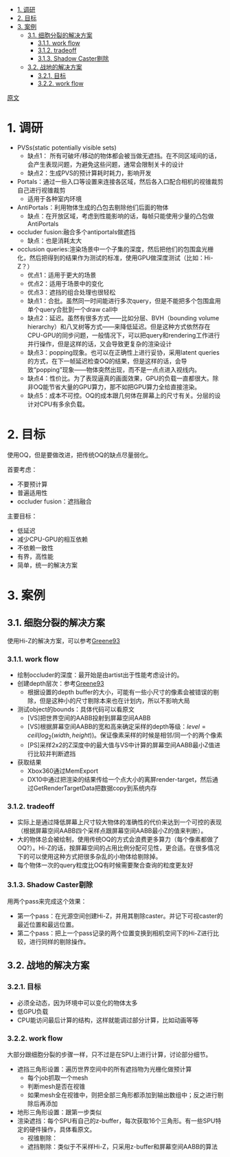 <!-- TOC -->

- [1. 调研](#1-调研)
- [2. 目标](#2-目标)
- [3. 案例](#3-案例)
  - [3.1. 细胞分裂的解决方案](#31-细胞分裂的解决方案)
    - [3.1.1. work flow](#311-work-flow)
    - [3.1.2. tradeoff](#312-tradeoff)
    - [3.1.3. Shadow Caster剔除](#313-shadow-caster剔除)
  - [3.2. 战地的解决方案](#32-战地的解决方案)
    - [3.2.1. 目标](#321-目标)
    - [3.2.2. work flow](#322-work-flow)

<!-- /TOC -->

[原文](./GPU%20Pro%202.pdf)

# 1. 调研
- PVSs(static potentially visible sets)
  - 缺点1： 所有可破坏/移动的物体都会被当做无遮挡。在不同区域间的话，会产生表现问题，为避免这些问题，通常会限制关卡的设计
  - 缺点2：生成PVS的预计算耗时耗力，影响开发
- Portals：通过一些入口等设置来连接各区域，然后各入口配合相机的视锥裁剪自己进行视锥裁剪
  - 适用于各种室内环境
- AntiPortals：利用物体生成的凸包去剔除他们后面的物体
  - 缺点：在开放区域，考虑到性能影响的话，每帧只能使用少量的凸包做AntiPortals
- occluder fusion:融合多个antiportals做遮挡
  - 缺点：也是消耗太大
- occlusion queries:渲染场景中一个子集的深度，然后把他们的包围盒光栅化，然后把得到的结果作为测试的标准，使用GPU做深度测试（比如：Hi-Z？）
  - 优点1：适用于更大的场景
  - 优点2：适用于场景中的变化
  - 优点3：遮挡的组合处理也很轻松
  - 缺点1：合批。虽然同一时间能进行多次query，但是不能把多个包围盒用单个query合批到一个draw call中
  - 缺点2：延迟。虽然有很多方式——比如分层、BVH（bounding volume hierarchy）和八叉树等方式——来降低延迟。但是这种方式依然存在CPU-GPU的同步问题，一般情况下，可以把query和rendering工作进行并行操作，但是这样的话，又会导致更复杂的渲染设计
  - 缺点3：popping现象。也可以在正确性上进行妥协，采用latent queries的方式，在下一帧延迟检查OQ的结果，但是这样的话，会导致“popping”现象——物体突然出现，而不是一点点进入视线内。
  - 缺点4：性价比。为了表现逼真的画面效果，GPU的负载一直都很大。除非OQ能节省大量的GPU算力，那不如把GPU算力全给直接渲染。
  - 缺点5：成本不可控。OQ的成本跟几何体在屏幕上的尺寸有关。分层的设计对CPU有多余负载。
  
# 2. 目标
使用OQ，但是要做改进，把传统OQ的缺点尽量弱化。

首要考虑：
- 不要预计算
- 普遍适用性
- occluder fusion：遮挡融合

主要目标：
- 低延迟
- 减少CPU-GPU的相互依赖
- 不依赖一致性
- 有界，高性能
- 简单，统一的解决方案

# 3. 案例
## 3.1. 细胞分裂的解决方案
使用Hi-Z的解决方案，可以参考[Greene93](../Hi-Z/Note__Hi-Z.md)

### 3.1.1. work flow
- 绘制occluder的深度：最开始是由artist出于性能考虑设计的。
- 创建depth层次：参考[Greene93](../Hi-Z/Note__Hi-Z.md)
  - 根据设置的depth buffer的大小，可能有一些小尺寸的像素会被错误的剔除，但是这种小的尺寸剔除本来也在计划内，所以不影响大局
- 测试object的bounds：具体代码可以看原文
  - [VS]把世界空间的AABB投射到屏幕空间AABB
  - [VS]根据屏幕空间AABB的宽和高来确定采样的depth等级：$level = ceil(log_2(width, height))$。保证像素采样的时候是相邻/同一个的两个像素
  - [PS]采样2x2的Z深度中的最大值与VS中计算的屏幕空间AABB最小Z值进行比较并判断遮挡
- 获取结果
  - Xbox360通过MemExport
  - DX10中通过把渲染的结果传给一个点大小的离屏render-target，然后通过GetRenderTargetData把数据copy到系统内存

### 3.1.2. tradeoff
- 实际上是通过降低屏幕上尺寸较大物体的准确性的代价来达到一个可控的表现（根据屏幕空间AABB四个采样点跟屏幕空间AABB最小Z的值来判断）。
- 大的物体总会被绘制，使用传统OQ的方式会浪费更多算力（每个像素都做了OQ?）。Hi-Z的话，按屏幕空间的占用比例分配可见性，更合适。在很多情况下的可以使用这种方式把很多杂乱的小物体给剔除掉。
- 每个物体一次的query粒度比OQ有时候需要聚合查询的粒度更友好

### 3.1.3. Shadow Caster剔除
用两个pass来完成这个效果：
- 第一个pass：在光源空间创建Hi-Z，并用其剔除caster。并记下可视caster的最近位置和最远位置。
- 第二个pass：把上一个pass记录的两个位置变换到相机空间下的Hi-Z进行比较，进行同样的剔除操作。

## 3.2. 战地的解决方案
### 3.2.1. 目标
- 必须全动态，因为环境中可以变化的物体太多
- 低GPU负载
- CPU能访问最后计算的结构，这样就能调过部分计算，比如动画等等

### 3.2.2. work flow
大部分跟细胞分裂的步骤一样，只不过是在SPU上进行计算，讨论部分细节。

- 遮挡三角形设置：遍历世界空间中的所有遮挡物为光栅化做预计算
  - 每个job抓取一个mesh
  - 判断mesh是否在视锥
  - 如果mesh全在视锥中，则把全部三角形都添加到输出数组中；反之进行剔除后再添加
- 地形三角形设置：跟第一步类似
- 渲染遮挡：每个SPU有自己的z-buffer，每次获取16个三角形。有一些SPU特定的硬件操作，具体看原文。
  - 视锥剔除：
  - 遮挡剔除：类似于不采样Hi-Z，只采用z-buffer和屏幕空间AABB的算法